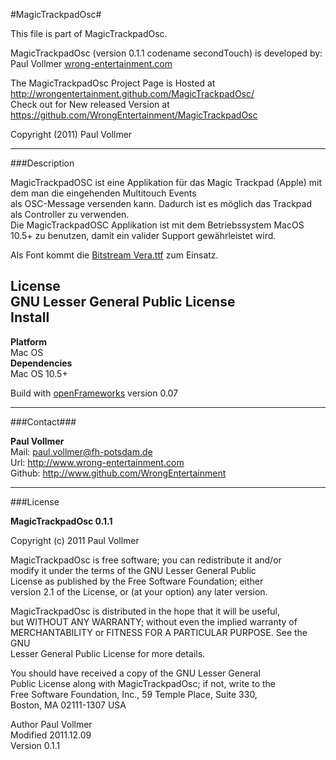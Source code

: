 #MagicTrackpadOsc#
  
This file is part of MagicTrackpadOsc.  
  
MagicTrackpadOsc (version 0.1.1 codename secondTouch) is developed by:  
Paul Vollmer [wrong-entertainment.com](http://wrong-entertainment.com)    
  
The MagicTrackpadOsc Project Page is Hosted at http://wrongentertainment.github.com/MagicTrackpadOsc/  
Check out for New released Version at https://github.com/WrongEntertainment/MagicTrackpadOsc  
   
Copyright (2011) Paul Vollmer 

* * *

###Description  

MagicTrackpadOSC ist eine Applikation für das Magic Trackpad (Apple) mit dem man die eingehenden Multitouch Events  
als OSC-Message versenden kann. Dadurch ist es möglich das Trackpad als Controller zu verwenden.  
Die MagicTrackpadOSC Applikation ist mit dem Betriebssystem MacOS 10.5+ zu benutzen, damit ein valider Support 
gewährleistet wird.  

Als Font kommt die [Bitstream Vera.ttf](http://ftp.gnome.org/pub/GNOME/sources/ttf-bitstream-vera/1.10/) zum Einsatz.  

**License**  
GNU Lesser General Public License  
**Install**  
-  
**Platform**  
Mac OS  
**Dependencies**  
Mac OS 10.5+  

Build with [openFrameworks](http://www.openframeworks.cc) version 0.07  

* * *

###Contact###

**Paul Vollmer**  
Mail: paul.vollmer@fh-potsdam.de  
Url: http://www.wrong-entertainment.com  
Github: http://www.github.com/WrongEntertainment  

* * *

###License  

**MagicTrackpadOsc 0.1.1**   
  
Copyright (c) 2011 Paul Vollmer  
  
MagicTrackpadOsc is free software; you can redistribute it and/or  
modify it under the terms of the GNU Lesser General Public  
License as published by the Free Software Foundation; either  
version 2.1 of the License, or (at your option) any later version.  
  
MagicTrackpadOsc is distributed in the hope that it will be useful,  
but WITHOUT ANY WARRANTY; without even the implied warranty of  
MERCHANTABILITY or FITNESS FOR A PARTICULAR PURPOSE.  See the GNU  
Lesser General Public License for more details.  
  
You should have received a copy of the GNU Lesser General  
Public License along with MagicTrackpadOsc; if not, write to the  
Free Software Foundation, Inc., 59 Temple Place, Suite 330,  
Boston, MA  02111-1307  USA  
  
Author      Paul Vollmer  
Modified    2011.12.09  
Version     0.1.1